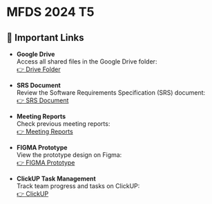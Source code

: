 # **MFDS 2024 T5**  

## 📁 **Important Links**

- **Google Drive**  
  Access all shared files in the Google Drive folder:  
  [👉 Drive Folder](https://drive.google.com/drive/folders/14WlQVXJwOJxKwryFtQh5r1VLT8zMJCyU?usp=drive_link)

- **SRS Document**  
  Review the Software Requirements Specification (SRS) document:  
  [👉 SRS Document](https://docs.google.com/document/d/1akS4Y44zQ104ZHQtpTspVfDWYpOMDJuHkp0HxhwZDk0/edit)

- **Meeting Reports**  
  Check previous meeting reports:  
  [👉 Meeting Reports](https://docs.google.com/document/d/1WJZUTK-XNHTSLSBgIXUkTWK-i2gz4vcu/edit#heading=h.2udr26ild2rd)

- **FIGMA Prototype**  
  View the prototype design on Figma:  
  [👉 FIGMA Prototype](https://www.figma.com/design/I9MUS5myjaMKRjUH58ycyT/Investments?node-id=0-1&amp%3Bt=qo407jlv3XpW00gS-1&utm_source=link-unfurl&utm_medium=msft&utm_content=I9MUS5myjaMKRjUH58ycyT&utm_product_type=design&type=design)

- **ClickUP Task Management**  
  Track team progress and tasks on ClickUP:  
  [👉 ClickUP](https://app.clickup.com/9011196954/v/l/8chqx0u-531)
